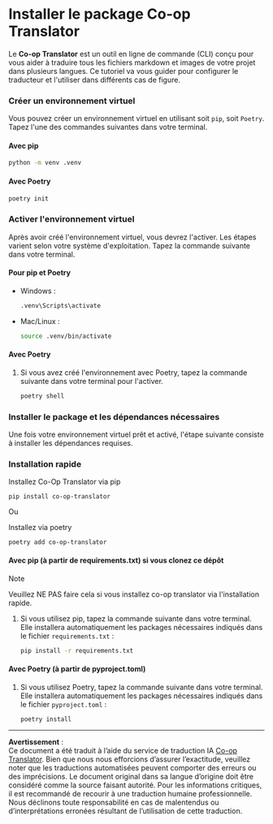 <!--
CO_OP_TRANSLATOR_METADATA:
{
  "original_hash": "510827ad22a2031a50838919c3594828",
  "translation_date": "2025-10-15T02:08:40+00:00",
  "source_file": "getting_started/command-line-guide/install-package.md",
  "language_code": "fr"
}
-->
# Installer le package Co-op Translator

Le **Co-op Translator** est un outil en ligne de commande (CLI) conçu pour vous aider à traduire tous les fichiers markdown et images de votre projet dans plusieurs langues. Ce tutoriel va vous guider pour configurer le traducteur et l'utiliser dans différents cas de figure.

### Créer un environnement virtuel

Vous pouvez créer un environnement virtuel en utilisant soit `pip`, soit `Poetry`. Tapez l'une des commandes suivantes dans votre terminal.

#### Avec pip

```bash
python -m venv .venv
```

#### Avec Poetry

```bash
poetry init
```

### Activer l'environnement virtuel

Après avoir créé l'environnement virtuel, vous devrez l'activer. Les étapes varient selon votre système d'exploitation. Tapez la commande suivante dans votre terminal.

#### Pour pip et Poetry

- Windows :

    ```bash
    .venv\Scripts\activate
    ```

- Mac/Linux :

    ```bash
    source .venv/bin/activate
    ```

#### Avec Poetry

1. Si vous avez créé l'environnement avec Poetry, tapez la commande suivante dans votre terminal pour l'activer.

    ```bash
    poetry shell
    ```

### Installer le package et les dépendances nécessaires

Une fois votre environnement virtuel prêt et activé, l'étape suivante consiste à installer les dépendances requises.

### Installation rapide

Installez Co-Op Translator via pip

```
pip install co-op-translator
```
Ou 

Installez via poetry
```
poetry add co-op-translator
```

#### Avec pip (à partir de requirements.txt) si vous clonez ce dépôt

> [!NOTE]
> Veuillez NE PAS faire cela si vous installez co-op translator via l'installation rapide.

1. Si vous utilisez pip, tapez la commande suivante dans votre terminal. Elle installera automatiquement les packages nécessaires indiqués dans le fichier `requirements.txt` :

    ```bash
    pip install -r requirements.txt
    ```

#### Avec Poetry (à partir de pyproject.toml)

1. Si vous utilisez Poetry, tapez la commande suivante dans votre terminal. Elle installera automatiquement les packages nécessaires indiqués dans le fichier `pyproject.toml` :

    ```bash
    poetry install
    ```

---

**Avertissement** :  
Ce document a été traduit à l’aide du service de traduction IA [Co-op Translator](https://github.com/Azure/co-op-translator). Bien que nous nous efforcions d’assurer l’exactitude, veuillez noter que les traductions automatisées peuvent comporter des erreurs ou des imprécisions. Le document original dans sa langue d’origine doit être considéré comme la source faisant autorité. Pour les informations critiques, il est recommandé de recourir à une traduction humaine professionnelle. Nous déclinons toute responsabilité en cas de malentendus ou d’interprétations erronées résultant de l’utilisation de cette traduction.